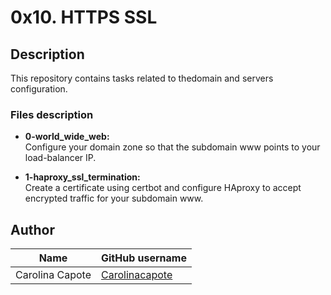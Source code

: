 # 0x10. HTTPS SSL

## Description

This repository contains tasks related to thedomain and servers configuration.

### Files description

- **0-world_wide_web:**  
Configure your domain zone so that the subdomain www points to your load-balancer IP.

- **1-haproxy_ssl_termination:**  
Create a certificate using certbot and configure HAproxy to accept encrypted traffic for your subdomain www.

## Author

| Name | GitHub username |
| ------ | ------ |
| Carolina Capote | [Carolinacapote](https://github.com/Carolinacapote) |
